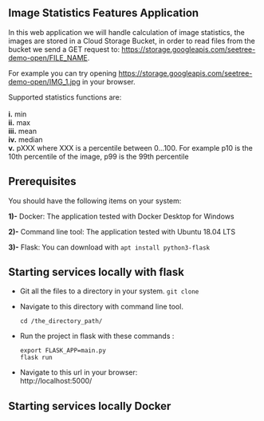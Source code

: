 ## Image Statistics Features Application 


In this web application we will handle calculation of image statistics, the images are stored in a Cloud Storage Bucket, in order to read files from the bucket we send a GET request to: https://storage.googleapis.com/seetree-demo-open/FILE_NAME.  

For example you can try opening https://storage.googleapis.com/seetree-demo-open/IMG_1.jpg in your browser.

Supported statistics functions are:
<br/><br/>
**i.** min
<br/>
**ii.** max
<br/>
**iii.** mean
<br/>
**iv.** median
<br/>
**v.** pXXX where XXX is a percentile between 0...100. For example p10 is the 10th percentile of the image, p99 is the 99th percentile
 ## Prerequisites

You should have the following items on your system:


**1)-** Docker: The application tested with Docker Desktop for Windows 


**2)-** Command line tool: The application tested with Ubuntu 18.04 LTS


**3)-** Flask: You can download with `apt install python3-flask`


## Starting services locally with flask
*  Git all the files to a directory in your system.
   `git clone `

* Navigate to this directory with command line tool.

    `cd /the_directory_path/`

* Run the project in flask with these commands :


    `export FLASK_APP=main.py`
     </br>
     `flask run`
     
* Navigate to this url in your browser:
   </br>
http://localhost:5000/

 
## Starting services locally Docker

